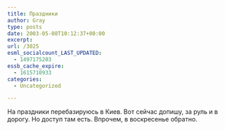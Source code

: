 ```yaml
---
title: Праздники
author: Gray
type: posts
date: 2003-05-08T10:12:37+00:00
excerpt:
url: /3025
esml_socialcount_LAST_UPDATED:
  - 1497175203
essb_cache_expire:
  - 1615710933
categories:
  - Uncategorized

---
```








На праздники перебазируюсь в Киев. Вот сейчас допишу, за руль и в дорогу. Но доступ там есть. Впрочем, в воскресенье обратно.